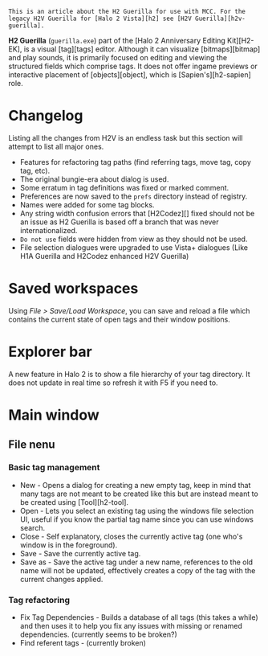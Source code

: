 ```.alert
This is an article about the H2 Guerilla for use with MCC. For the legacy H2V Guerilla for [Halo 2 Vista][h2] see [H2V Guerilla][h2v-guerilla].
```

**H2 Guerilla** (`guerilla.exe`)  part of the [Halo 2 Anniversary Editing Kit][H2-EK], is a visual [tag][tags] editor. Although it can visualize [bitmaps][bitmap] and play sounds, it is primarily focused on editing and viewing the structured fields which comprise tags. It does not offer ingame previews or interactive placement of [objects][object], which is [Sapien's][h2-sapien] role.

# Changelog
Listing all the changes from H2V is an endless task but this section will attempt to list all major ones.
- Features for refactoring tag paths (find referring tags, move tag, copy tag, etc).
- The original bungie-era about dialog is used.
- Some erratum in tag definitions was fixed or marked comment.
- Preferences are now saved to the `prefs` directory instead of registry.
- Names were added for some tag blocks.
- Any string width confusion errors that [H2Codez][] fixed should not be an issue as H2 Guerilla is based off a branch that was never internationalized.
- `Do not use` fields were hidden from view as they should not be used.
- File selection dialogues were upgraded to use Vista+ dialogues (Like H1A Guerilla and H2Codez enhanced H2V Guerilla)


# Saved workspaces
Using _File > Save/Load Workspace_, you can save and reload a file which contains the current state of open tags and their window positions.

# Explorer bar
A new feature in Halo 2 is to show a file hierarchy of your tag directory. It does not update in real time so refresh it with F5 if you need to.

# Main window
## File nenu
### Basic tag management
- New - Opens a dialog for creating a new empty tag, keep in mind that many tags are not meant to be created like this but are instead meant to be created using [Tool][h2-tool].
- Open - Lets you select an existing tag using the windows file selection UI, useful if you know the partial tag name since you can use windows search.
- Close - Self explanatory, closes the currently active tag (one who's window is in the foreground).
- Save - Save the currently active tag.
- Save as - Save the active tag under a new name, references to the old name will not be updated, effectively creates a copy of the tag with the current changes applied.
### Tag refactoring
- Fix Tag Dependencies - Builds a database of all tags (this takes a while) and then  uses it to help you fix any issues with missing or renamed dependencies. (currently seems to be broken?)
- Find referent tags - (currently broken)
